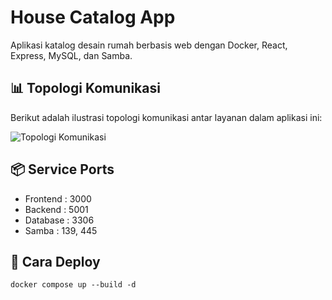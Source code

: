 # House Catalog App

Aplikasi katalog desain rumah berbasis web dengan Docker, React, Express, MySQL, dan Samba.

## 📊 Topologi Komunikasi

Berikut adalah ilustrasi topologi komunikasi antar layanan dalam aplikasi ini:


![Topologi Komunikasi](diagram/topologi-komunikasi.png)

## 📦 Service Ports

- Frontend : 3000
- Backend  : 5001
- Database : 3306
- Samba    : 139, 445

## 🚀 Cara Deploy

```bash
docker compose up --build -d
